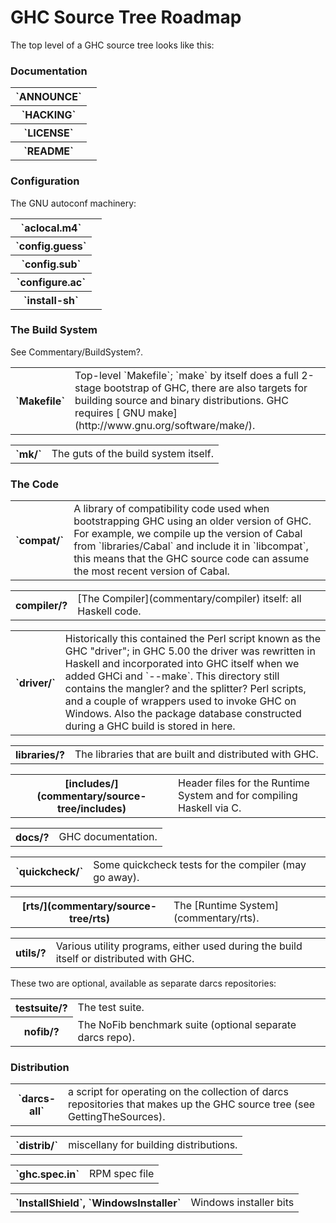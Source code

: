 # GHC Source Tree Roadmap



The top level of a GHC source tree looks like this:


### Documentation


<table><tr><th>`ANNOUNCE`</th>
<td>
</td></tr>
<tr><th>`HACKING`</th>
<td>
</td></tr>
<tr><th>`LICENSE`</th>
<td>
</td></tr>
<tr><th>`README`</th>
<td>
</td></tr></table>


### Configuration



The GNU autoconf machinery:


<table><tr><th>`aclocal.m4`</th>
<td>
</td></tr>
<tr><th>`config.guess`</th>
<td>
</td></tr>
<tr><th>`config.sub`</th>
<td>
</td></tr>
<tr><th>`configure.ac`</th>
<td>
</td></tr>
<tr><th>`install-sh`</th>
<td>
</td></tr></table>


### The Build System



See Commentary/BuildSystem?.


<table><tr><th>`Makefile`</th>
<td>
Top-level `Makefile`; `make` by itself does a full 2-stage
bootstrap of GHC, there are also targets for building source and
binary distributions.  GHC requires
[ GNU make](http://www.gnu.org/software/make/).
</td></tr></table>


<table><tr><th>`mk/`</th>
<td>
The guts of the build system itself.
</td></tr></table>


### The Code


<table><tr><th>`compat/`</th>
<td>
A library of compatibility code used when bootstrapping GHC using an
older version of GHC.  For example, we compile up the version of
Cabal from `libraries/Cabal` and include it in `libcompat`,
this means that the GHC source code can assume the most recent
version of Cabal.
</td></tr></table>


<table><tr><th>compiler/?</th>
<td>
[The Compiler](commentary/compiler) itself: all Haskell code.
</td></tr></table>


<table><tr><th>`driver/`</th>
<td>
Historically this contained the Perl script known as the GHC
"driver"; in GHC 5.00 the driver was rewritten in Haskell and
incorporated into GHC itself when we added GHCi and `--make`.
This directory still contains the mangler?
and the splitter? Perl scripts, and a couple
of wrappers used to invoke GHC on Windows.  Also the package
database constructed during a GHC build is stored in here.
</td></tr></table>


<table><tr><th>libraries/?</th>
<td>
The libraries that are built and distributed with GHC.
</td></tr></table>


<table><tr><th>[includes/](commentary/source-tree/includes)</th>
<td>
Header files for the Runtime System and for compiling Haskell via C.
</td></tr></table>


<table><tr><th>docs/?</th>
<td>
GHC documentation.
</td></tr></table>


<table><tr><th>`quickcheck/`</th>
<td>
Some quickcheck tests for the compiler (may go away).
</td></tr></table>


<table><tr><th>[rts/](commentary/source-tree/rts)</th>
<td>
The [Runtime System](commentary/rts).
</td></tr></table>


<table><tr><th>utils/?</th>
<td>
Various utility programs, either used during the build itself or
distributed with GHC.
</td></tr></table>



These two are optional, available as separate darcs repositories:


<table><tr><th>testsuite/?</th>
<td>
The test suite.
</td></tr>
<tr><th>nofib/?</th>
<td>
The NoFib benchmark suite (optional separate darcs repo).
</td></tr></table>


### Distribution


<table><tr><th>`darcs-all`</th>
<td>
a script for operating on the collection of darcs
repositories that makes up the GHC source tree (see GettingTheSources).
</td></tr></table>


<table><tr><th>`distrib/`</th>
<td>
miscellany for building distributions.
</td></tr></table>


<table><tr><th>`ghc.spec.in`</th>
<td>
RPM spec file
</td></tr></table>


<table><tr><th>`InstallShield`, `WindowsInstaller`</th>
<td>
Windows installer bits
</td></tr></table>


